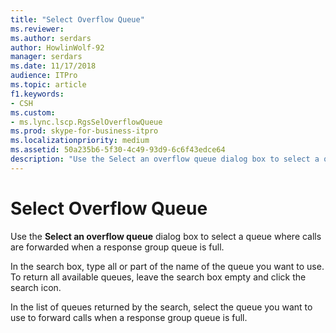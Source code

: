 ```yaml
---
title: "Select Overflow Queue"
ms.reviewer: 
ms.author: serdars
author: HowlinWolf-92
manager: serdars
ms.date: 11/17/2018
audience: ITPro
ms.topic: article
f1.keywords:
- CSH
ms.custom:
- ms.lync.lscp.RgsSelOverflowQueue
ms.prod: skype-for-business-itpro
ms.localizationpriority: medium
ms.assetid: 50a235b6-5f30-4c49-93d9-6c6f43edce64
description: "Use the Select an overflow queue dialog box to select a queue where calls are forwarded when a response group queue is full."
---
```


# Select Overflow Queue
 
Use the **Select an overflow queue** dialog box to select a queue where calls are forwarded when a response group queue is full.
  
In the search box, type all or part of the name of the queue you want to use. To return all available queues, leave the search box empty and click the search icon.
  
In the list of queues returned by the search, select the queue you want to use to forward calls when a response group queue is full.
  

